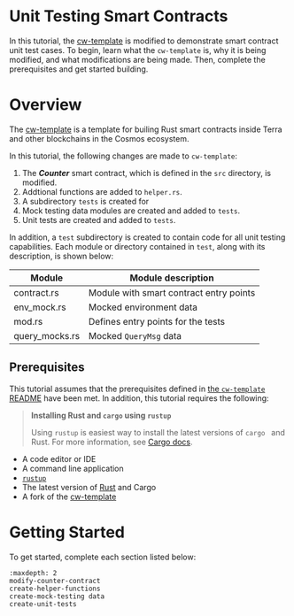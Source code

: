 # Unit Testing Smart Contracts 

In this tutorial, the [cw-template](https://github.com/InterWasm/cw-template) 
is modified to demonstrate smart contract unit test cases.
To begin, learn what the `cw-template` is,
why it is being modified, and what modifications are being made.
Then, complete the prerequisites and get started building.
 
# Overview

The [cw-template](https://github.com/InterWasm/cw-template) is a template 
for builing Rust smart contracts inside Terra and other blockchains
in the Cosmos ecosystem. 

In this tutorial, the following changes are made to `cw-template`:

1. The ***Counter*** smart contract, which is defined in the `src` directory, is modified.
2. Addtional functions are added to `helper.rs`.
3. A subdirectory `tests` is created for 
4. Mock testing data modules are created and added to `tests`.
5. Unit tests are created and added to `tests`.

In addition, a `test` subdirectory  is created to contain code for 
all unit testing capabilities. Each module or directory contained in `test`,
along with its description, is shown below:

| Module         | Module description                          |
|----------------|---------------------------------------------|
| contract.rs    | Module with smart contract entry points     |
| env_mock.rs    | Mocked environment data                     |
| mod.rs         | Defines entry points for the tests          |
| query_mocks.rs | Mocked `QueryMsg` data                      |

## Prerequisites

This tutorial assumes that the prerequisites defined in [the `cw-template` README](https://github.com/InterWasm/cw-template#cosmwasm-starter-pack) have been met. In addition, this tutorial requires the following:

> **Installing Rust and `cargo` using `rustup`**
>
> Using `rustup` is easiest way to install the latest versions of 
> `cargo ` and Rust. For more information, see [Cargo docs](https://doc.rust-lang.org/cargo/getting-started/installation.html).

- A code editor or IDE
- A command line application
- [`rustup`](https://rustup.rs/)
- The latest version of [Rust](https://www.rust-lang.org/tools/install) and Cargo 
- A fork of the [cw-template](https://github.com/InterWasm/cw-template)

# Getting Started

To get started,
complete each section listed below:

 ```{toctree}
 :maxdepth: 2
 modify-counter-contract
 create-helper-functions
 create-mock-testing data
 create-unit-tests
 ```
